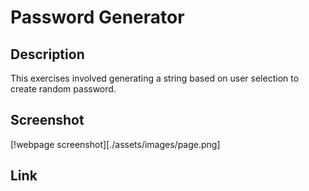 # Password Generator
## Description
This exercises involved generating a string based on user selection to create random password.

## Screenshot
[!webpage screenshot][./assets/images/page.png]

## Link